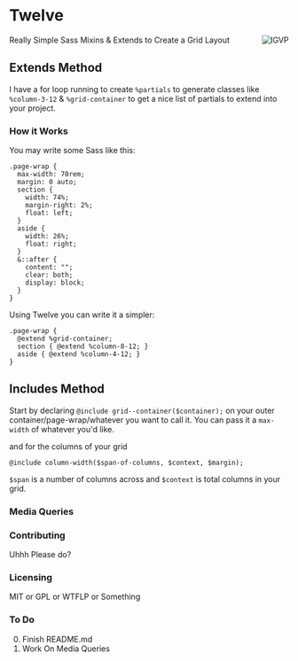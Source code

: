# Twelve

<a href="https://github.com/charlespeters/VVWIP" align="right">
  <img src="https://unpkg.com/vvwip/IGVP.svg" align="right" alt="IGVP" />
</a>

Really Simple Sass Mixins & Extends to Create a Grid Layout

## Extends Method
I have a for loop running to create `%partials` to generate classes like `%column-3-12` &amp; `%grid-container` to get a nice list of partials to extend into your project.

### How it Works
You may write some Sass like this:

```
.page-wrap {
  max-width: 70rem;
  margin: 0 auto;
  section {
    width: 74%;
    margin-right: 2%;
    float: left;
  }
  aside {
    width: 26%;
    float: right;
  }
  &::after {
    content: "";
    clear: both;
    display: block;
  }
}
```

Using Twelve you can write it a simpler:

```
.page-wrap {
  @extend %grid-container;
  section { @extend %column-8-12; }
  aside { @extend %column-4-12; }
}
```


## Includes Method
Start by declaring `@include grid--container($container);` on your outer container/page-wrap/whatever you want to call it. You can pass it a `max-width` of whatever you'd like.

and for the columns of your grid

```
@include column-width($span-of-columns, $context, $margin);
```

`$span` is a number of columns across and `$context` is total columns in your grid.

### Media Queries

### Contributing
Uhhh Please do?

### Licensing
MIT or GPL or WTFLP or Something

### To Do
0. Finish README.md
1. Work On Media Queries
